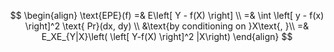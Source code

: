 $$
\begin{align}
\text{EPE}(f) =& E\left[ Y - f(X) \right] \\
=& \int \left[ y - f(x) \right]^2 \text{ Pr}(dx, dy) \\
&\text{by conditioning on }X\text{, }\\
=& E_XE_{Y|X}\left( \left[ Y-f(X) \right]^2 |X\right)
\end{align}
$$
